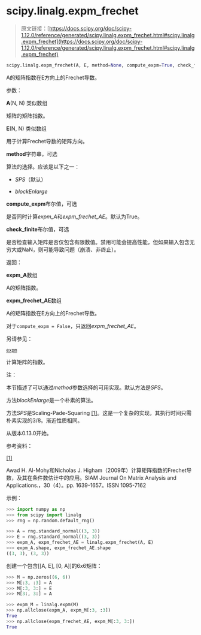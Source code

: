 # scipy.linalg.expm_frechet

> 原文链接：[https://docs.scipy.org/doc/scipy-1.12.0/reference/generated/scipy.linalg.expm_frechet.html#scipy.linalg.expm_frechet](https://docs.scipy.org/doc/scipy-1.12.0/reference/generated/scipy.linalg.expm_frechet.html#scipy.linalg.expm_frechet)

```py
scipy.linalg.expm_frechet(A, E, method=None, compute_expm=True, check_finite=True)
```

A的矩阵指数在E方向上的Frechet导数。

参数：

**A**(N, N) 类似数组

矩阵的矩阵指数。

**E**(N, N) 类似数组

用于计算Frechet导数的矩阵方向。

**method**字符串，可选

算法的选择。应该是以下之一：

+   *SPS*（默认）

+   *blockEnlarge*

**compute_expm**布尔值，可选

是否同时计算*expm_A*和*expm_frechet_AE*。默认为True。

**check_finite**布尔值，可选

是否检查输入矩阵是否仅包含有限数值。禁用可能会提高性能，但如果输入包含无穷大或NaN，则可能导致问题（崩溃、非终止）。

返回：

**expm_A**数组

A的矩阵指数。

**expm_frechet_AE**数组

A的矩阵指数在E方向上的Frechet导数。

对于`compute_expm = False`，只返回*expm_frechet_AE*。

另请参见：

[`expm`](https://docs.scipy.org/doc/scipy-1.12.0/reference/generated/scipy.linalg.expm.html#scipy.linalg.expm "scipy.linalg.expm")

计算矩阵的指数。

注：

本节描述了可以通过*method*参数选择的可用实现。默认方法是*SPS*。

方法*blockEnlarge*是一个朴素的算法。

方法*SPS*是Scaling-Pade-Squaring [[1]](#r3ff0da2c149c-1)。这是一个复杂的实现，其执行时间只需朴素实现的3/8。渐近性质相同。

从版本0.13.0开始。

参考资料：

[[1]](#id1)

Awad H. Al-Mohy和Nicholas J. Higham（2009年）计算矩阵指数的Frechet导数，及其在条件数估计中的应用。SIAM Journal On Matrix Analysis and Applications.，30（4）。pp. 1639-1657。ISSN 1095-7162

示例：

```py
>>> import numpy as np
>>> from scipy import linalg
>>> rng = np.random.default_rng() 
```

```py
>>> A = rng.standard_normal((3, 3))
>>> E = rng.standard_normal((3, 3))
>>> expm_A, expm_frechet_AE = linalg.expm_frechet(A, E)
>>> expm_A.shape, expm_frechet_AE.shape
((3, 3), (3, 3)) 
```

创建一个包含[[A, E], [0, A]]的6x6矩阵：

```py
>>> M = np.zeros((6, 6))
>>> M[:3, :3] = A
>>> M[:3, 3:] = E
>>> M[3:, 3:] = A 
```

```py
>>> expm_M = linalg.expm(M)
>>> np.allclose(expm_A, expm_M[:3, :3])
True
>>> np.allclose(expm_frechet_AE, expm_M[:3, 3:])
True 
```
